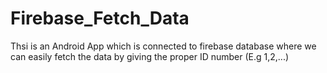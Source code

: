 # Firebase_Fetch_Data

Thsi is an Android App which is connected to firebase database where we can easily fetch the data by giving the proper ID number (E.g 1,2,...)
